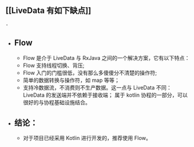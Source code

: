 ## [[LiveData 有如下缺点]]
	-
- ## Flow
	- Flow 是介于 LiveData 与 RxJava 之间的一个解决方案，它有以下特点：
	- Flow 支持线程切换、背压;
	- Flow 入门的门槛很低，没有那么多傻傻分不清楚的操作符;
	- 简单的数据转换与操作符，如 map 等等；
	- 支持冷数据流，不消费则不生产数据。这一点与 LiveData 不同：LiveData 的发送端并不依赖于接收端；
	  属于 kotlin 协程的一部分，可以很好的与协程基础设施结合。
- ## 结论：
	- 对于项目已经采用 Kotlin 进行开发的，推荐使用 Flow。